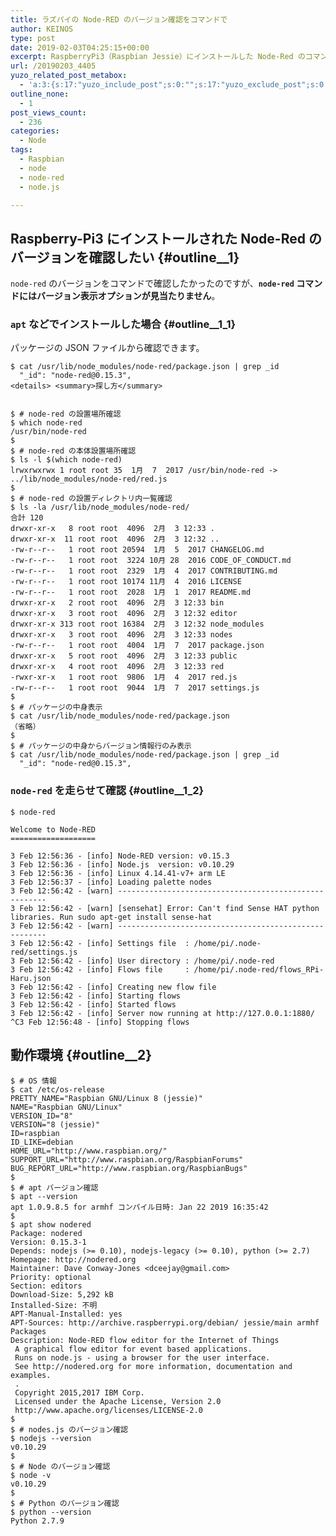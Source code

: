 ```yaml
---
title: ラズパイの Node-RED のバージョン確認をコマンドで
author: KEINOS
type: post
date: 2019-02-03T04:25:15+00:00
excerpt: RaspberryPi3（Raspbian Jessie）にインストールした Node-Red のコマンドでのバージョン確認方法。
url: /20190203_4405
yuzo_related_post_metabox:
  - 'a:3:{s:17:"yuzo_include_post";s:0:"";s:17:"yuzo_exclude_post";s:0:"";s:21:"yuzo_disabled_related";N;}'
outline_none:
  - 1
post_views_count:
  - 236
categories:
  - Node
tags:
  - Raspbian
  - node
  - node-red
  - node.js

---
```

## Raspberry-Pi3 にインストールされた Node-Red のバージョンを確認したい {#outline__1}

`node-red` のバージョンをコマンドで確認したかったのですが、**`node-red` コマンドにはバージョン表示オプションが見当たりません**。

### `apt` などでインストールした場合 {#outline__1_1}

パッケージの JSON ファイルから確認できます。

    $ cat /usr/lib/node_modules/node-red/package.json | grep _id
      "_id": "node-red@0.15.3",
    <details> <summary>探し方</summary> 

<div>
  <pre><code>
$ # node-red の設置場所確認
$ which node-red
/usr/bin/node-red
$ 
$ # node-red の本体設置場所確認
$ ls -l $(which node-red)
lrwxrwxrwx 1 root root 35  1月  7  2017 /usr/bin/node-red -> ../lib/node_modules/node-red/red.js
$ 
$ # node-red の設置ディレクトリ内一覧確認
$ ls -la /usr/lib/node_modules/node-red/
合計 120
drwxr-xr-x   8 root root  4096  2月  3 12:33 .
drwxr-xr-x  11 root root  4096  2月  3 12:32 ..
-rw-r--r--   1 root root 20594  1月  5  2017 CHANGELOG.md
-rw-r--r--   1 root root  3224 10月 28  2016 CODE_OF_CONDUCT.md
-rw-r--r--   1 root root  2329  1月  4  2017 CONTRIBUTING.md
-rw-r--r--   1 root root 10174 11月  4  2016 LICENSE
-rw-r--r--   1 root root  2028  1月  1  2017 README.md
drwxr-xr-x   2 root root  4096  2月  3 12:33 bin
drwxr-xr-x   3 root root  4096  2月  3 12:32 editor
drwxr-xr-x 313 root root 16384  2月  3 12:32 node_modules
drwxr-xr-x   3 root root  4096  2月  3 12:33 nodes
-rw-r--r--   1 root root  4004  1月  7  2017 package.json
drwxr-xr-x   5 root root  4096  2月  3 12:33 public
drwxr-xr-x   4 root root  4096  2月  3 12:33 red
-rwxr-xr-x   1 root root  9806  1月  4  2017 red.js
-rw-r--r--   1 root root  9044  1月  7  2017 settings.js
$ 
$ # パッケージの中身表示
$ cat /usr/lib/node_modules/node-red/package.json
（省略）
$ 
$ # パッケージの中身からバージョン情報行のみ表示
$ cat /usr/lib/node_modules/node-red/package.json | grep _id
  "_id": "node-red@0.15.3",
</code></pre>
</div></details> 

### `node-red` を走らせて確認 {#outline__1_2}

    $ node-red
    
    Welcome to Node-RED
    ===================
    
    3 Feb 12:56:36 - [info] Node-RED version: v0.15.3
    3 Feb 12:56:36 - [info] Node.js  version: v0.10.29
    3 Feb 12:56:36 - [info] Linux 4.14.41-v7+ arm LE
    3 Feb 12:56:37 - [info] Loading palette nodes
    3 Feb 12:56:42 - [warn] ------------------------------------------------------
    3 Feb 12:56:42 - [warn] [sensehat] Error: Can't find Sense HAT python libraries. Run sudo apt-get install sense-hat
    3 Feb 12:56:42 - [warn] ------------------------------------------------------
    3 Feb 12:56:42 - [info] Settings file  : /home/pi/.node-red/settings.js
    3 Feb 12:56:42 - [info] User directory : /home/pi/.node-red
    3 Feb 12:56:42 - [info] Flows file     : /home/pi/.node-red/flows_RPi-Haru.json
    3 Feb 12:56:42 - [info] Creating new flow file
    3 Feb 12:56:42 - [info] Starting flows
    3 Feb 12:56:42 - [info] Started flows
    3 Feb 12:56:42 - [info] Server now running at http://127.0.0.1:1880/
    ^C3 Feb 12:56:48 - [info] Stopping flows
    

## 動作環境 {#outline__2}

    $ # OS 情報
    $ cat /etc/os-release
    PRETTY_NAME="Raspbian GNU/Linux 8 (jessie)"
    NAME="Raspbian GNU/Linux"
    VERSION_ID="8"
    VERSION="8 (jessie)"
    ID=raspbian
    ID_LIKE=debian
    HOME_URL="http://www.raspbian.org/"
    SUPPORT_URL="http://www.raspbian.org/RaspbianForums"
    BUG_REPORT_URL="http://www.raspbian.org/RaspbianBugs"
    $ 
    $ # apt バージョン確認
    $ apt --version
    apt 1.0.9.8.5 for armhf コンパイル日時: Jan 22 2019 16:35:42
    $ 
    $ apt show nodered
    Package: nodered
    Version: 0.15.3-1
    Depends: nodejs (>= 0.10), nodejs-legacy (>= 0.10), python (>= 2.7)
    Homepage: http://nodered.org
    Maintainer: Dave Conway-Jones <dceejay@gmail.com>
    Priority: optional
    Section: editors
    Download-Size: 5,292 kB
    Installed-Size: 不明
    APT-Manual-Installed: yes
    APT-Sources: http://archive.raspberrypi.org/debian/ jessie/main armhf Packages
    Description: Node-RED flow editor for the Internet of Things
     A graphical flow editor for event based applications.
     Runs on node.js - using a browser for the user interface.
     See http://nodered.org for more information, documentation and examples.
     .
     Copyright 2015,2017 IBM Corp.
     Licensed under the Apache License, Version 2.0
     http://www.apache.org/licenses/LICENSE-2.0
    $ 
    $ # nodes.js のバージョン確認
    $ nodejs --version
    v0.10.29
    $ 
    $ # Node のバージョン確認
    $ node -v
    v0.10.29
    $ 
    $ # Python のバージョン確認
    $ python --version
    Python 2.7.9